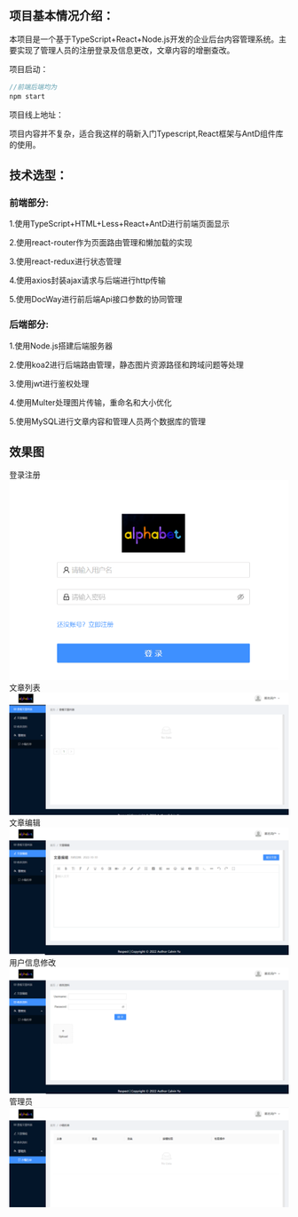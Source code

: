 ## 项目基本情况介绍：

本项目是一个基于TypeScript+React+Node.js开发的企业后台内容管理系统。主要实现了管理人员的注册登录及信息更改，文章内容的增删查改。

项目启动：

```javascript
//前端后端均为
npm start
```

项目线上地址：

项目内容并不复杂，适合我这样的萌新入门Typescript,React框架与AntD组件库的使用。

## 技术选型：

### 前端部分:

1.使用TypeScript+HTML+Less+React+AntD进行前端页面显示

2.使用react-router作为页面路由管理和懒加载的实现

3.使用react-redux进行状态管理

4.使用axios封装ajax请求与后端进行http传输

5.使用DocWay进行前后端Api接口参数的协同管理

### 后端部分:

1.使用Node.js搭建后端服务器

2.使用koa2进行后端路由管理，静态图片资源路径和跨域问题等处理

3.使用jwt进行鉴权处理

4.使用Multer处理图片传输，重命名和大小优化

5.使用MySQL进行文章内容和管理人员两个数据库的管理

## 效果图
登录注册
![登录注册](/login.png)
文章列表
![文章列表](/article-list.png)
文章编辑
![文章编辑](/edit.png)
用户信息修改
![信息修改](/user-information.png)
管理员
![管理员](/manager.png)

